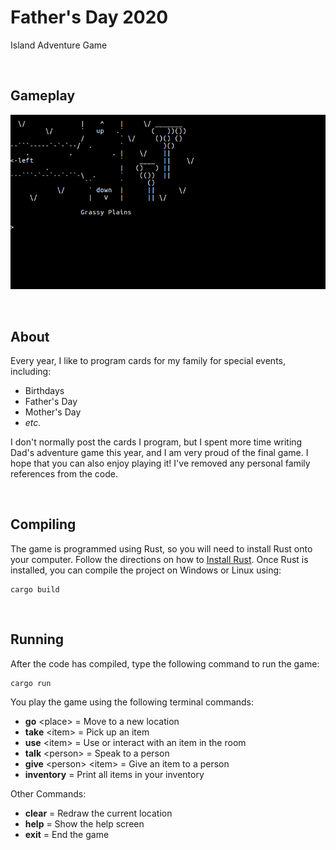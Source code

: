 # Father's Day 2020
Island Adventure Game

<br />

## Gameplay

![Father's Day 2020 GIF](FathersDay2020.gif)

<br />

## About

Every year, I like to program cards for my family for special events, including:

* Birthdays
* Father's Day
* Mother's Day
* _etc._

I don't normally post the cards I program, but I spent more time writing Dad's adventure game
this year, and I am very proud of the final game. I hope that you can also enjoy playing it!
I've removed any personal family references from the code.

<br />

## Compiling

The game is programmed using Rust, so you will need to install Rust onto your computer.
Follow the directions on how to [Install Rust](https://www.rust-lang.org/tools/install).
Once Rust is installed, you can compile the project on Windows or Linux using:

```
cargo build
```

<br />

## Running

After the code has compiled, type the following command to run the game:
```
cargo run
```

You play the game using the following terminal commands:
* __go__   &lt;place&gt;               = Move to a new location
* __take__ &lt;item&gt;                = Pick up an item
* __use__  &lt;item&gt;                = Use or interact with an item in the room
* __talk__ &lt;person&gt;              = Speak to a person
* __give__ &lt;person&gt; &lt;item&gt; = Give an item to a person
* __inventory__                        = Print all items in your inventory

Other Commands:
* __clear__ = Redraw the current location
* __help__  = Show the help screen
* __exit__  = End the game
